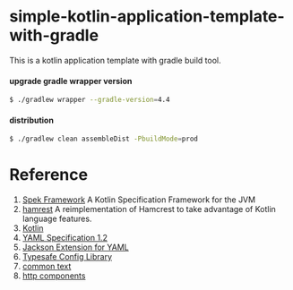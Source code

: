 # simple-kotlin-application-template-with-gradle
This is a kotlin application template with gradle build tool.

#### upgrade gradle wrapper version

```bash
$ ./gradlew wrapper --gradle-version=4.4
```

#### distribution

```bash
$ ./gradlew clean assembleDist -PbuildMode=prod
```

# Reference
1. [Spek Framework](http://spekframework.org/)  A Kotlin Specification Framework for the JVM
2. [hamrest](https://github.com/npryce/hamkrest) A reimplementation of Hamcrest to take advantage of Kotlin language features.
3. [Kotlin](http://kotlinlang.org/)
4. [YAML Specification 1.2](http://yaml.org/spec/1.2/spec.pdf)
5. [Jackson Extension for YAML](https://github.com/FasterXML/jackson-dataformats-text/tree/master/yaml)
6. [Typesafe Config Library](https://github.com/lightbend/config)
7. [common text](http://commons.apache.org/proper/commons-text/userguide.html)
8. [http components](https://projects.apache.org/project.html?httpcomponents-client)